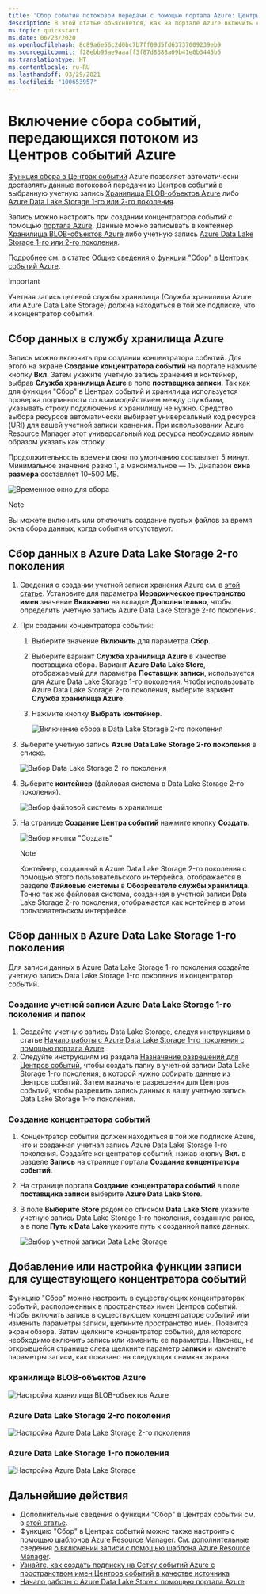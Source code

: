 ```yaml
---
title: 'Сбор событий потоковой передачи с помощью портала Azure: Центры событий'
description: В этой статье объясняется, как на портале Azure включить сбор событий потоковой передачи из Центров событий Azure.
ms.topic: quickstart
ms.date: 06/23/2020
ms.openlocfilehash: 8c89a6e56c2d0bc7b7ff09d5fd63737009239eb9
ms.sourcegitcommit: f28ebb95ae9aaaff3f87d8388a09b41e0b3445b5
ms.translationtype: HT
ms.contentlocale: ru-RU
ms.lasthandoff: 03/29/2021
ms.locfileid: "100653957"
---
```

# <a name="enable-capturing-of-events-streaming-through-azure-event-hubs"></a>Включение сбора событий, передающихся потоком из Центров событий Azure

[Функция сбора в Центрах событий][capture-overview] Azure позволяет автоматически доставлять данные потоковой передачи из Центров событий в выбранную учетную запись [Хранилища BLOB-объектов Azure](https://azure.microsoft.com/services/storage/blobs/) либо [Azure Data Lake Storage 1-го или 2-го поколения](https://azure.microsoft.com/services/data-lake-store/).

Запись можно настроить при создании концентратора событий с помощью [портала Azure](https://portal.azure.com). Данные можно записывать в контейнер [Хранилища BLOB-объектов Azure](https://azure.microsoft.com/services/storage/blobs/) либо учетную запись [Azure Data Lake Storage 1-го или 2-го поколения](https://azure.microsoft.com/services/data-lake-store/).

Подробнее см. в статье [Общие сведения о функции "Сбор" в Центрах событий Azure][capture-overview].

> [!IMPORTANT]
> Учетная запись целевой службы хранилища (Служба хранилища Azure или Azure Data Lake Storage) должна находиться в той же подписке, что и концентратор событий.

## <a name="capture-data-to-azure-storage"></a>Сбор данных в службу хранилища Azure

Запись можно включить при создании концентратора событий. Для этого на экране **Создание концентратора событий** на портале нажмите кнопку **Вкл**. Затем укажите учетную запись хранения и контейнер, выбрав **Служба хранилища Azure** в поле **поставщика записи**. Так как для функции "Сбор" в Центрах событий и хранилища используется проверка подлинности со взаимодействием между службами, указывать строку подключения к хранилищу не нужно. Средство выбора ресурсов автоматически выбирает универсальный код ресурса (URI) для вашей учетной записи хранения. При использовании Azure Resource Manager этот универсальный код ресурса необходимо явным образом указать как строку.

Продолжительность времени окна по умолчанию составляет 5 минут. Минимальное значение равно 1, а максимальное — 15. Диапазон **окна размера** составляет 10–500 МБ.

![Временное окно для сбора][1]

> [!NOTE]
> Вы можете включить или отключить создание пустых файлов за время окна сбора данных, когда события отсутствуют. 

## <a name="capture-data-to-azure-data-lake-storage-gen-2"></a>Сбор данных в Azure Data Lake Storage 2-го поколения 

1. Сведения о создании учетной записи хранения Azure см. в [этой статье](../storage/common/storage-account-create.md?tabs=azure-portal#create-a-storage-account). Установите для параметра **Иерархическое пространство имен** значение **Включено** на вкладке **Дополнительно**, чтобы определить учетную запись Azure Data Lake Storage 2-го поколения.
2. При создании концентратора событий: 

    1. Выберите значение **Включить** для параметра **Сбор**. 
    2. Выберите вариант **Служба хранилища Azure** в качестве поставщика сбора. Вариант **Azure Data Lake Store**, отображаемый для параметра **Поставщик записи**, используется для Azure Data Lake Storage 1-го поколения. Чтобы использовать Azure Data Lake Storage 2-го поколения, выберите вариант **Служба хранилища Azure**.
    2. Нажмите кнопку **Выбрать контейнер**. 

        ![Включение сбора в Data Lake Storage 2-го поколения](./media/event-hubs-capture-enable-through-portal/data-lake-storage-gen2.png)
3. Выберите учетную запись **Azure Data Lake Storage 2-го поколения** в списке. 

    ![Выбор Data Lake Storage 2-го поколения](./media/event-hubs-capture-enable-through-portal/select-data-lake-storage-gen2.png)
4. Выберите **контейнер** (файловая система в Data Lake Storage 2-го поколения).

    ![Выбор файловой системы в хранилище](./media/event-hubs-capture-enable-through-portal/select-file-system-data-lake-storage.png)
5. На странице **Создание Центра событий** нажмите кнопку **Создать**. 

    ![Выбор кнопки "Создать"](./media/event-hubs-capture-enable-through-portal/create-event-hub-data-lake-storage.png)

    > [!NOTE]
    > Контейнер, созданный в Azure Data Lake Storage 2-го поколения с помощью этого пользовательского интерфейса, отображается в разделе **Файловые системы** в **Обозревателе службы хранилища**. Точно так же файловая система, созданная в учетной записи Data Lake Storage 2-го поколения, отображается как контейнер в этом пользовательском интерфейсе. 


## <a name="capture-data-to-azure-data-lake-storage-gen-1"></a>Сбор данных в Azure Data Lake Storage 1-го поколения 

Для записи данных в Azure Data Lake Storage 1-го поколения создайте учетную запись Data Lake Storage 1-го поколения и концентратор событий.

### <a name="create-an-azure-data-lake-storage-gen-1-account-and-folders"></a>Создание учетной записи Azure Data Lake Storage 1-го поколения и папок

1. Создайте учетную запись Data Lake Storage, следуя инструкциям в статье [Начало работы с Azure Data Lake Storage 1-го поколения с помощью портала Azure](../data-lake-store/data-lake-store-get-started-portal.md).
2. Следуйте инструкциям из раздела [Назначение разрешений для Центров событий](../data-lake-store/data-lake-store-archive-eventhub-capture.md#assign-permissions-to-event-hubs), чтобы создать папку в учетной записи Data Lake Storage 1-го поколения, в которой нужно собирать данные из Центров событий. Затем назначьте разрешения для Центров событий, чтобы разрешить запись данных в вашу учетную запись Data Lake Storage 1-го поколения.  


### <a name="create-an-event-hub"></a>Создание концентратора событий

1. Концентратор событий должен находиться в той же подписке Azure, что и созданная учетная запись Azure Data Lake Storage 1-го поколения. Создайте концентратор событий, нажав кнопку **Вкл.** в разделе **Запись** на странице портала **Создание концентратора событий**. 
2. На странице портала **Создание концентратора событий** в поле **поставщика записи** выберите **Azure Data Lake Store**.
3. В поле **Выберите Store** рядом со списком **Data Lake Store** укажите учетную запись Data Lake Storage 1-го поколения, созданную ранее, а в поле **Путь к Data Lake** укажите путь к созданной папке данных.

    ![Выбор учетной записи Data Lake Storage][3]


## <a name="add-or-configure-capture-on-an-existing-event-hub"></a>Добавление или настройка функции записи для существующего концентратора событий

Функцию "Сбор" можно настроить в существующих концентраторах событий, расположенных в пространствах имен Центров событий. Чтобы включить запись в существующем концентраторе событий или изменить параметры записи, щелкните пространство имен. Появится экран обзора. Затем щелкните концентратор событий, для которого необходимо включить запись или изменить ее параметры. Наконец, на открывшейся странице слева щелкните параметр **записи** и измените параметры записи, как показано на следующих снимках экрана.

### <a name="azure-blob-storage"></a>хранилище BLOB-объектов Azure

![Настройка хранилища BLOB-объектов Azure][2]

### <a name="azure-data-lake-storage-gen-2"></a>Azure Data Lake Storage 2-го поколения

![Настройка Azure Data Lake Storage 2-го поколения](./media/event-hubs-capture-enable-through-portal/configure-data-lake-storage-gen2.png)

### <a name="azure-data-lake-storage-gen-1"></a>Azure Data Lake Storage 1-го поколения 

![Настройка Azure Data Lake Storage][4]

[1]: ./media/event-hubs-capture-enable-through-portal/event-hubs-capture1.png
[2]: ./media/event-hubs-capture-enable-through-portal/event-hubs-capture2.png
[3]: ./media/event-hubs-capture-enable-through-portal/event-hubs-capture3.png
[4]: ./media/event-hubs-capture-enable-through-portal/event-hubs-capture4.png

## <a name="next-steps"></a>Дальнейшие действия

- Дополнительные сведения о функции "Сбор" в Центрах событий см. в [этой статье][capture-overview].
- Функцию "Сбор" в Центрах событий можно также настроить с помощью шаблонов Azure Resource Manager. См. дополнительные сведения [о включении записи с помощью шаблона Azure Resource Manager](event-hubs-resource-manager-namespace-event-hub-enable-capture.md).
- [Узнайте, как создать подписку на Сетку событий Azure с пространством имен Центров событий в качестве источника](store-captured-data-data-warehouse.md)
- [Начало работы с Azure Data Lake Store с помощью портала Azure](../data-lake-store/data-lake-store-get-started-portal.md)

[capture-overview]: event-hubs-capture-overview.md

